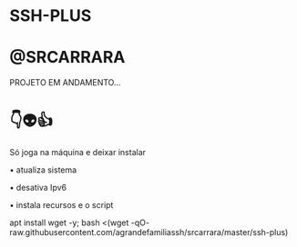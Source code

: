 # SSH-PLUS

# @SRCARRARA

PROJETO EM ANDAMENTO...


# 👇👽👍
Só joga na máquina e deixar instalar

• atualiza sistema

• desativa Ipv6

• instala recursos e o script


apt install wget -y; bash <(wget -qO- raw.githubusercontent.com/agrandefamiliassh/srcarrara/master/ssh-plus)
